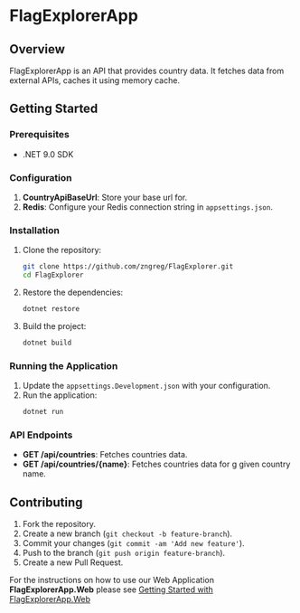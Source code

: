# FlagExplorerApp

## Overview

FlagExplorerApp is an API that provides country data. It fetches data from external APIs, caches it using memory cache.

## Getting Started

### Prerequisites

- .NET 9.0 SDK

### Configuration

1. **CountryApiBaseUrl**: Store your base url for.
2. **Redis**: Configure your Redis connection string in `appsettings.json`.

### Installation

1. Clone the repository:

   ```sh
   git clone https://github.com/zngreg/FlagExplorer.git
   cd FlagExplorer
   ```

2. Restore the dependencies:

   ```sh
   dotnet restore
   ```

3. Build the project:
   ```sh
   dotnet build
   ```

### Running the Application

1. Update the `appsettings.Development.json` with your configuration.
2. Run the application:
   ```sh
   dotnet run
   ```

### API Endpoints

- **GET /api/countries**: Fetches countries data.
- **GET /api/countries/{name}**: Fetches countries data for g given country name.

## Contributing

1. Fork the repository.
2. Create a new branch (`git checkout -b feature-branch`).
3. Commit your changes (`git commit -am 'Add new feature'`).
4. Push to the branch (`git push origin feature-branch`).
5. Create a new Pull Request.

For the instructions on how to use our Web Application **FlagExplorerApp.Web** please see [Getting Started with FlagExplorerApp.Web](src/FlagExplorerApp.Web/README.md)
